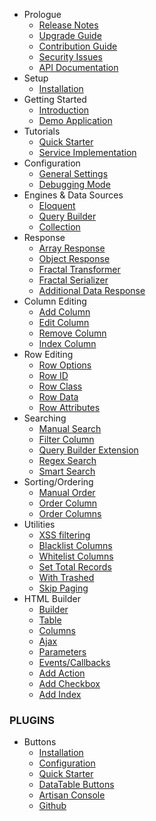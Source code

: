 - Prologue
	- [Release Notes](/docs/laravel-datatables/{{version}}/releases)
	- [Upgrade Guide](/docs/laravel-datatables/{{version}}/upgrade)
	- [Contribution Guide](/docs/laravel-datatables/{{version}}/contributing)
    - [Security Issues](/docs/laravel-datatables/{{version}}/security)
	- [API Documentation](http://yajra.github.io/laravel-datatables/api/{{version}})
- Setup
	- [Installation](/docs/laravel-datatables/{{version}}/installation)
- Getting Started
    - [Introduction](/docs/laravel-datatables/{{version}}/introduction)
    - [Demo Application](https://datatables.yajrabox.com/)
- Tutorials
	- [Quick Starter](https://datatables.yajrabox.com/starter)
	- [Service Implementation](https://datatables.yajrabox.com/service)
- Configuration
    - [General Settings](/docs/laravel-datatables/{{version}}/general-settings)
    - [Debugging Mode](/docs/laravel-datatables/{{version}}/debugger)
- Engines & Data Sources
	- [Eloquent](/docs/laravel-datatables/{{version}}/engine-eloquent)
	- [Query Builder](/docs/laravel-datatables/{{version}}/engine-query)
	- [Collection](/docs/laravel-datatables/{{version}}/engine-collection)
- Response
	- [Array Response](/docs/laravel-datatables/{{version}}/response-array)
	- [Object Response](/docs/laravel-datatables/{{version}}/response-object)
	- [Fractal Transformer](/docs/laravel-datatables/{{version}}/response-fractal)
	- [Fractal Serializer](/docs/laravel-datatables/{{version}}/response-fractal-serializer)
	- [Additional Data Response](/docs/laravel-datatables/{{version}}/response-with)
- Column Editing
	- [Add Column](/docs/laravel-datatables/{{version}}/add-column)
	- [Edit Column](/docs/laravel-datatables/{{version}}/edit-column)
	- [Remove Column](/docs/laravel-datatables/{{version}}/remove-column)
	- [Index Column](/docs/laravel-datatables/{{version}}/index-column)
- Row Editing
	- [Row Options](/docs/laravel-datatables/{{version}}/row-options)
	- [Row ID](/docs/laravel-datatables/{{version}}/row-options#row-id)
	- [Row Class](/docs/laravel-datatables/{{version}}/row-options#row-class)
	- [Row Data](/docs/laravel-datatables/{{version}}/row-options#row-data)
	- [Row Attributes](/docs/laravel-datatables/{{version}}/row-options#row-attributes)
- Searching
	- [Manual Search](/docs/laravel-datatables/{{version}}/manual-search)
	- [Filter Column](/docs/laravel-datatables/{{version}}/filter-column)
	- [Query Builder Extension](/docs/laravel-datatables/{{version}}/query-builder)
	- [Regex Search](/docs/laravel-datatables/{{version}}/regex)
	- [Smart Search](/docs/laravel-datatables/{{version}}/smart-search)
- Sorting/Ordering
	- [Manual Order](/docs/laravel-datatables/{{version}}/manual-order)
	- [Order Column](/docs/laravel-datatables/{{version}}/order-column)
	- [Order Columns](/docs/laravel-datatables/{{version}}/order-columns)
- Utilities
	- [XSS filtering](/docs/laravel-datatables/{{version}}/xss)
	- [Blacklist Columns](/docs/laravel-datatables/{{version}}/blacklist)
	- [Whitelist Columns](/docs/laravel-datatables/{{version}}/whitelist)
	- [Set Total Records](/docs/laravel-datatables/{{version}}/set-total-records)
	- [With Trashed](/docs/laravel-datatables/{{version}}/with-trashed)
	- [Skip Paging](/docs/laravel-datatables/{{version}}/skip-paging)
- HTML Builder
	- [Builder](/docs/laravel-datatables/{{version}}/html-builder)
	- [Table](/docs/laravel-datatables/{{version}}/html-builder-table)
	- [Columns](/docs/laravel-datatables/{{version}}/html-builder-column)
	- [Ajax](/docs/laravel-datatables/{{version}}/html-builder-ajax)
	- [Parameters](/docs/laravel-datatables/{{version}}/html-builder-parameters)
	- [Events/Callbacks](/docs/laravel-datatables/{{version}}/html-builder-callbacks)
	- [Add Action](/docs/laravel-datatables/{{version}}/html-builder-action)
	- [Add Checkbox](/docs/laravel-datatables/{{version}}/html-builder-checkbox)
	- [Add Index](/docs/laravel-datatables/{{version}}/html-builder-index)

### PLUGINS

- Buttons
	- [Installation](/docs/laravel-datatables/{{version}}/buttons-installation)
	- [Configuration](/docs/laravel-datatables/{{version}}/buttons-config)
	- [Quick Starter](/docs/laravel-datatables/{{version}}/buttons-starter)
	- [DataTable Buttons](/docs/laravel-datatables/{{version}}/buttons-export)
	- [Artisan Console](/docs/laravel-datatables/{{version}}/buttons-console)
	- [Github](https://github.com/yajra/laravel-datatables-buttons)

